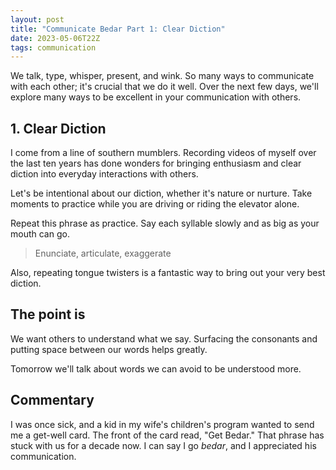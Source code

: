 ```yaml
---
layout: post
title: "Communicate Bedar Part 1: Clear Diction"
date: 2023-05-06T22Z
tags: communication
---
```


We talk, type, whisper, present, and wink. So many ways to communicate with each other; it's crucial that we do it well. Over the next few days, we'll explore many ways to be excellent in your communication with others.

## 1. Clear Diction

I come from a line of southern mumblers. Recording videos of myself over the last ten years has done wonders for bringing enthusiasm and clear diction into everyday interactions with others.

Let's be intentional about our diction, whether it's nature or nurture. Take moments to practice while you are driving or riding the elevator alone.

Repeat this phrase as practice. Say each syllable slowly and as big as your mouth can go.

> Enunciate, articulate, exaggerate

Also, repeating tongue twisters is a fantastic way to bring out your very best diction.

## The point is

We want others to understand what we say. Surfacing the consonants and putting space between our words helps greatly.

Tomorrow we'll talk about words we can avoid to be understood more.

## Commentary

I was once sick, and a kid in my wife's children's program wanted to send me a get-well card. The front of the card read, "Get Bedar." That phrase has stuck with us for a decade now. I can say I go _bedar_, and I appreciated his communication.
